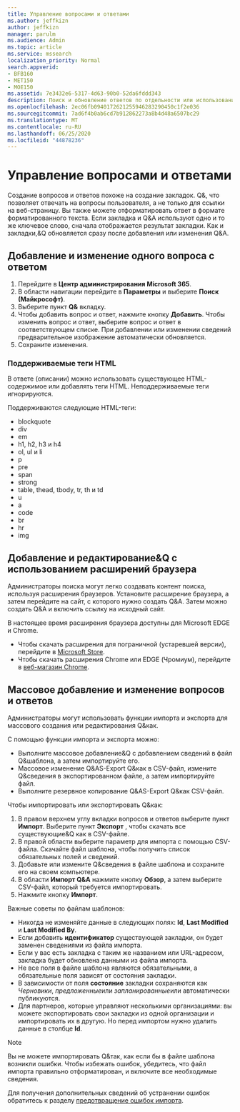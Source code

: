 ```yaml
---
title: Управление вопросами и ответами
ms.author: jeffkizn
author: jeffkizn
manager: parulm
ms.audience: Admin
ms.topic: article
ms.service: mssearch
localization_priority: Normal
search.appverid:
- BFB160
- MET150
- MOE150
ms.assetid: 7e3432e6-5317-4d63-90b0-52da6fddd343
description: Поиск и обновление ответов по отдельности или использование доступных средств поиска Microsoft для одновременного редактирования&Q.
ms.openlocfilehash: 2ec06fb0940172621255946283290450c1f2e036
ms.sourcegitcommit: 7ad6f4b0ab6cd7b912862273a8b4d48a6507bc29
ms.translationtype: MT
ms.contentlocale: ru-RU
ms.lasthandoff: 06/25/2020
ms.locfileid: "44878236"
---
```

# <a name="manage-qas"></a>Управление вопросами и ответами

Создание вопросов и ответов похоже на создание закладок. Q&, что позволяет отвечать на вопросы пользователя, а не только для ссылки на веб-страницу. Вы также можете отформатировать ответ в формате форматированного текста. Если закладка и Q&A используют одно и то же ключевое слово, сначала отображается результат закладки. Как и закладки,&Q обновляется сразу после добавления или изменения Q&A.

## <a name="add-or-edit-a-single-qa"></a>Добавление и изменение одного вопроса с ответом

1. Перейдите в **Центр администрирования Microsoft 365**.
1. В области навигации перейдите в **Параметры** и выберите **Поиск (Майкрософт)**.
1. Выберите пункт **Q&** вкладку.
1. Чтобы добавить вопрос и ответ, нажмите кнопку **Добавить**.
Чтобы изменить вопрос и ответ, выберите вопрос и ответ в соответствующем списке. При добавлении или изменении сведений предварительное изображение автоматически обновляется.
1. Сохраните изменения.

### <a name="supported-html-tags"></a>Поддерживаемые теги HTML

В ответе (описании) можно использовать существующее HTML-содержимое или добавлять теги HTML. Неподдерживаемые теги игнорируются.

Поддерживаются следующие HTML-теги:

- blockquote
- div
- em
- h1, h2, h3 и h4
- ol, ul и li
- p
- pre
- span
- strong
- table, thead, tbody, tr, th и td
- u
- a
- code
- br
- hr
- img

## <a name="add-or-edit-qas-using-browser-extensions"></a>Добавление и редактирование&Q с использованием расширений браузера

Администраторы поиска могут легко создавать контент поиска, используя расширения браузеров. Установите расширение браузера, а затем перейдите на сайт, с которого нужно создать Q&A. Затем можно создать Q&A и включить ссылку на исходный сайт.

В настоящее время расширения браузера доступны для Microsoft EDGE и Chrome.

- Чтобы скачать расширения для пограничной (устаревшей версии), перейдите в [Microsoft Store](https://www.microsoft.com/p/microsoft-search-content-creator/9nrqdbcbwq55?activetab=pivot:overviewtab).
- Чтобы скачать расширения Chrome или EDGE (Чромиум), перейдите в [веб-магазин Chrome](https://chrome.google.com/webstore/detail/microsoft-search-content/nocnablpaoeecfmfnjoheefkogmleipm).

## <a name="bulk-add-or-edit-qas"></a>Массовое добавление и изменение вопросов и ответов

Администраторы могут использовать функции импорта и экспорта для массового создания или редактирования Q&как.

С помощью функции импорта и экспорта можно:

- Выполните массовое добавление&Q с добавлением сведений в файл Q&шаблона, а затем импортируйте его.
- Массовое изменение Q&AS-Export Q&как в CSV-файл, измените Q&сведения в экспортированном файле, а затем импортируйте файл.
- Выполните резервное копирование Q&AS-Export Q&как CSV-файл.

Чтобы импортировать или экспортировать Q&как:

1. В правом верхнем углу вкладки вопросов и ответов выберите пункт **Импорт**.
Выберите пункт **Экспорт** , чтобы скачать все существующие&Q как в CSV-файле.
1. В правой области выберите параметр для импорта с помощью CSV-файла. Скачайте файл шаблона, чтобы получить список обязательных полей и сведений.
1. Добавьте или измените Q&сведения в файле шаблона и сохраните его на своем компьютере.
1. В области **Импорт Q&A** нажмите кнопку **Обзор**, а затем выберите CSV-файл, который требуется импортировать.
1. Нажмите кнопку **Импорт**.

Важные советы по файлам шаблонов:

- Никогда не изменяйте данные в следующих полях: **Id**, **Last Modified** и **Last Modified By**.
- Если добавить **идентификатор** существующей закладки, он будет заменен сведениями из файла импорта.
- Если у вас есть закладка с таким же названием или URL-адресом, закладка будет обновлена данными из файла импорта.
- Не все поля в файле шаблона являются обязательными, а обязательные поля зависят от состояния закладки.
- В зависимости от поля **состояние** закладки сохраняются как *Черновики*, *предложенные*или *запланированные*или автоматически публикуются.
- Для партнеров, которые управляют несколькими организациями: вы можете экспортировать свои закладки из одной организации и импортировать их в другую. Но перед импортом нужно удалить данные в столбце **Id**.

> [!NOTE]
> Вы не можете импортировать Q&так, как если бы в файле шаблона возникли ошибки. Чтобы избежать ошибок, убедитесь, что файл импорта правильно отформатирован, и включите все необходимые сведения.

Для получения дополнительных сведений об устранении ошибок обратитесь к разделу [предотвращение ошибок импорта](manage-bookmarks.md#prevent-import-errors).
